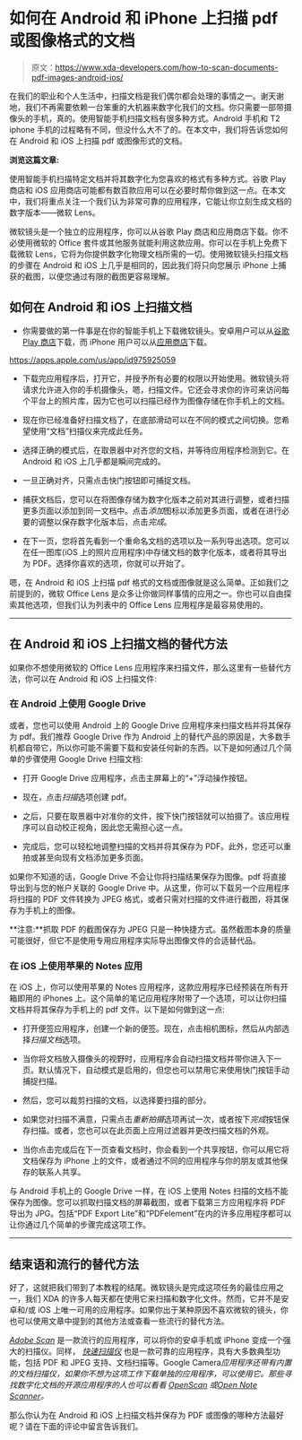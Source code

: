# 如何在 Android 和 iPhone 上扫描 pdf 或图像格式的文档

> 原文：<https://www.xda-developers.com/how-to-scan-documents-pdf-images-android-ios/>

在我们的职业和个人生活中，扫描文档是我们偶尔都会处理的事情之一。谢天谢地，我们不再需要依赖一台笨重的大机器来数字化我们的文档。你只需要一部带摄像头的手机，真的。使用智能手机扫描文档有很多种方式。Android 手机和 T2 iphone 手机的过程略有不同，但没什么大不了的。在本文中，我们将告诉您如何在 Android 和 iOS 上扫描 pdf 或图像形式的文档。

**浏览这篇文章:**

使用智能手机扫描特定文档并将其数字化为您喜欢的格式有多种方式。谷歌 Play 商店和 iOS 应用商店可能都有数百款应用可以在必要时帮你做到这一点。在本文中，我们将重点关注一个我们认为非常可靠的应用程序，它能让你立刻生成文档的数字版本——微软 Lens。

微软镜头是一个独立的应用程序，你可以从谷歌 Play 商店和应用商店下载。你不必使用微软的 Office 套件或其他服务就能利用这款应用。你可以在手机上免费下载微软 Lens，它将为你提供数字化物理文档所需的一切。使用微软镜头扫描文档的步骤在 Android 和 iOS 上几乎是相同的，因此我们将只向您展示 iPhone 上捕获的截图，以便您通过有限的截图更容易理解。

## 如何在 Android 和 iOS 上扫描文档

*   你需要做的第一件事是在你的智能手机上下载微软镜头。安卓用户可以从[谷歌 Play 商店](https://play.google.com/store/apps/details?id=com.microsoft.office.officelens&hl=en_IN&gl=US)下载，而 iPhone 用户可以从[应用商店](https://apps.apple.com/us/app/microsoft-lens-pdf-scanner/id975925059)下载。

https://apps.apple.com/us/app/id975925059

*   下载完应用程序后，打开它，并授予所有必要的权限以开始使用。微软镜头将请求允许进入你的手机摄像头，嗯，扫描文件。它还会寻求你的许可来访问每个平台上的照片库，因为它也可以扫描已经作为图像存储在你手机上的文档。
*   现在你已经准备好扫描文档了，在底部滑动可以在不同的模式之间切换。您希望使用“文档”扫描仪来完成此任务。
*   选择正确的模式后，在取景器中对齐您的文档，并等待应用程序检测到它。在 Android 和 iOS 上几乎都是瞬间完成的。
*   一旦正确对齐，只需点击快门按钮即可捕捉文档。
*   捕获文档后，您可以在将图像存储为数字化版本之前对其进行调整，或者扫描更多页面以添加到同一文档中。点击*添加*图标以添加更多页面，或者在进行必要的调整以保存数字化版本后，点击*完成*。

*   在下一页，您将首先看到一个重命名文档的选项以及一系列导出选项。您可以在任一图库(iOS 上的照片应用程序)中存储文档的数字化版本，或者将其导出为 PDF。选择你喜欢的选项，你就可以开始了。

嗯，在 Android 和 iOS 上扫描 pdf 格式的文档或图像就是这么简单。正如我们之前提到的，微软 Office Lens 是众多让你做同样事情的应用之一。你也可以自由探索其他选项，但我们认为列表中的 Office Lens 应用程序是最容易使用的。

* * *

## 在 Android 和 iOS 上扫描文档的替代方法

如果你不想使用微软的 Office Lens 应用程序来扫描文件，那么这里有一些替代方法，你可以在 Android 和 iOS 上扫描文件:

### 在 Android 上使用 Google Drive

或者，您也可以使用 Android 上的 Google Drive 应用程序来扫描文档并将其保存为 pdf。我们推荐 Google Drive 作为 Android 上的替代产品的原因是，大多数手机都自带它，所以你可能不需要下载和安装任何新的东西。以下是如何通过几个简单的步骤使用 Google Drive 扫描文档:

*   打开 Google Drive 应用程序，点击主屏幕上的“+”浮动操作按钮。
*   现在，点击*扫描*选项创建 pdf。

*   之后，只要在取景器中对准你的文件，按下快门按钮就可以拍摄了。该应用程序可以自动校正视角，因此您无需担心这一点。
*   完成后，您可以轻松地调整扫描的文档并将其保存为 PDF。此外，您还可以重拍或甚至向现有文档添加更多页面。

如果你不知道的话，Google Drive 不会让你将扫描结果保存为图像。pdf 将直接导出到与您的帐户关联的 Google Drive 中。从这里，你可以下载另一个应用程序将扫描的 PDF 文件转换为 JPEG 格式，或者只需对扫描的文件进行截图，将其保存为手机上的图像。

**注意:**抓取 PDF 的截图保存为 JPEG 只是一种快捷方式。虽然截图本身的质量可能很好，但它不是使用专用应用程序实际导出图像文件的合适替代品。

### 在 iOS 上使用苹果的 Notes 应用

在 iOS 上，你可以使用苹果的 Notes 应用程序，这款应用程序已经预装在所有开箱即用的 iPhones 上。这个简单的笔记应用程序附带了一个选项，可以让你扫描文档并将其保存为手机上的 pdf 文件。以下是如何做到这一点:

*   打开便签应用程序，创建一个新的便签。现在，点击相机图标，然后从内部选择*扫描文档*选项。

*   当你将文档放入摄像头的视野时，应用程序会自动扫描文档并带你进入下一页。默认情况下，自动模式是启用的，但您也可以禁用它来使用快门按钮手动捕捉扫描。
*   然后，您可以裁剪扫描的文档，以选择要扫描的部分。

*   如果您对扫描不满意，只需点击*重新拍摄*选项再试一次，或者按下*完成*按钮保存扫描。或者，您也可以在此页面上应用过滤器并更改扫描文档的外观。
*   当你点击完成后在下一页查看文档时，你会看到一个共享按钮，你可以用它将文档保存为 iPhone 上的文件，或者通过不同的应用程序与你的朋友或其他保存的联系人共享。

与 Android 手机上的 Google Drive 一样，在 iOS 上使用 Notes 扫描的文档不能保存为图像。您可以抓取扫描文档的屏幕截图，或者下载第三方应用程序将 PDF 导出为 JPG。包括“PDF Export Lite”和“PDFelement”在内的许多应用程序都可以让你通过几个简单的步骤完成这项工作。

* * *

## 结束语和流行的替代方法

好了，这就把我们带到了本教程的结尾。微软镜头是完成这项任务的最佳应用之一，我们 XDA 的许多人每天都在使用它来扫描和数字化文件。然而，它并不是安卓和/或 iOS 上唯一可用的应用程序。如果你出于某种原因不喜欢微软的镜头，你也可以使用文章中提到的其他方法或查看一些流行的替代方法。

[*Adobe Scan*](https://play.google.com/store/apps/details?id=com.adobe.scan.android&hl=en_IN&gl=US) 是一款流行的应用程序，可以将你的安卓手机或 iPhone 变成一个强大的扫描仪。同样， [*快速扫描仪*](https://play.google.com/store/apps/details?id=com.coolmobilesolution.fastscannerfree) 也是一款可靠的应用程序，具有大多数典型功能，包括 PDF 和 JPEG 支持、文档扫描等。Google Camera*应用程序还带有内置的文档扫描仪，如果你不想为这项工作下载单独的应用程序，可以使用它。那些寻找数字化文档的开源应用程序的人也可以看看 [*OpenScan*](https://play.google.com/store/apps/details?id=com.ethereal.openscan&hl=en_IN&gl=US) 或[*Open Note Scanner*](https://play.google.com/store/apps/details?id=com.todobom.opennotescanner&hl=en_IN&gl=US)。*

那么你认为在 Android 和 iOS 上扫描文档并保存为 PDF 或图像的哪种方法最好呢？请在下面的评论中留言告诉我们。